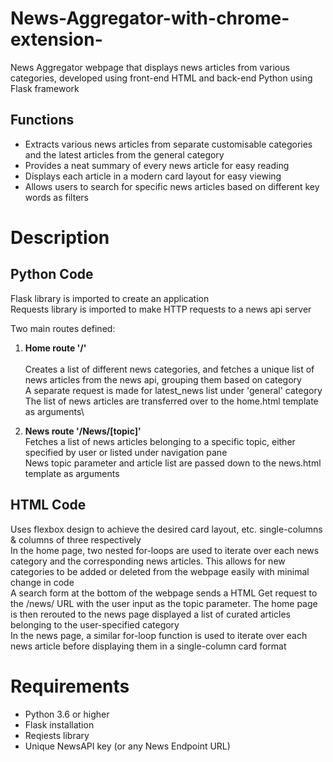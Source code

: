 # News-Aggregator-with-chrome-extension-

News Aggregator webpage that displays news articles from various categories, developed using front-end HTML and back-end Python using Flask framework

## Functions
- Extracts various news articles from separate customisable categories and the latest articles from the general category
- Provides a neat summary of every news article for easy reading
- Displays each article in a modern card layout for easy viewing
- Allows users to search for specific news articles based on different key words as filters

# Description

## Python Code
Flask library is imported to create an application\
Requests library is imported to make HTTP requests to a news api server

Two main routes defined:

1. **Home route '/'**\
<br> Creates a list of different news categories, and fetches a unique list of news articles from the news api, grouping them based on category\
A separate request is made for latest_news list under 'general' category\
The list of news articles are transferred over to the home.html template as arguments\

2. **News route '/News/[topic]'** \
Fetches a list of news articles belonging to a specific topic, either specified by user or listed under navigation pane\
News topic parameter and article list are passed down to the news.html template as arguments

## HTML Code
Uses flexbox design to achieve the desired card layout, etc. single-columns & columns of three respectively\
In the home page, two nested for-loops are used to iterate over each news category and the corresponding news articles. This allows for new categories to be added or deleted from the webpage easily with minimal change in code\
A search form at the bottom of the webpage sends a HTML Get request to the /news/<topic> URL with the user input as the topic parameter. The home page is then rerouted to the news page displayed a list of curated articles belonging to the user-specified category\
In the news page, a similar for-loop function is used to iterate over each news article before displaying them in a single-column card format

# Requirements
- Python 3.6 or higher
- Flask installation
- Reqiests library
- Unique NewsAPI key (or any News Endpoint URL)
